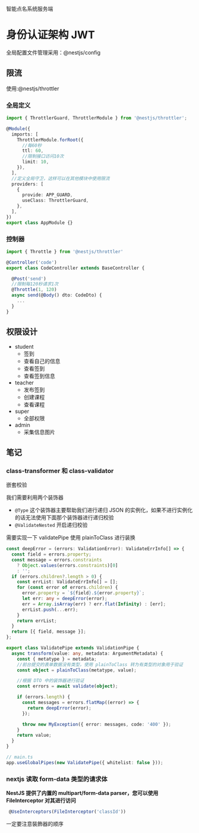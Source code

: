 智能点名系统服务端

# 身份认证架构 JWT

全局配置文件管理采用：@nestjs/config

## 限流

使用:@nestjs/throttler

### 全局定义

```ts
import { ThrottlerGuard, ThrottlerModule } from '@nestjs/throttler';

@Module({
  imports: [
    ThrottlerModule.forRoot({
      //每60秒
      ttl: 60,
      //限制接口访问10次
      limit: 10,
    }),
  ],
  //定义全局守卫，这样可以在其他模块中使用限流
  providers: [
    {
      provide: APP_GUARD,
      useClass: ThrottlerGuard,
    },
  ],
})
export class AppModule {}
```

### 控制器

```ts
import { Throttle } from '@nestjs/throttler'

@Controller('code')
export class CodeController extends BaseController {

  @Post('send')
  //限制每120秒请求1次
  @Throttle(1, 120)
  async send(@Body() dto: CodeDto) {
  	...
  }
}
```

## 权限设计

- student
  - 签到
  - 查看自己的信息
  - 查看签到
  - 查看签到信息
- teacher
  - 发布签到
  - 创建课程
  - 查看课程
- super
  - 全部权限
- admin
  - 采集信息图片

## 笔记

### class-transformer 和 class-validator

嵌套校验

我们需要利用两个装饰器

- `@Type` 这个装饰器主要帮助我们进行递归 JSON 的实例化，如果不进行实例化的话无法使用下面那个装饰器进行递归校验
- `@ValidateNested` 开启递归校验

需要实现一下 validatePipe 使用 plainToClass 进行装换

```ts
const deepError = (errors: ValidationError): ValidateErrInfo[] => {
  const field = errors.property;
  const message = errors.constraints
    ? Object.values(errors.constraints)[0]
    : '';
  if (errors.children?.length > 0) {
    const errList: ValidateErrInfo[] = [];
    for (const error of errors.children) {
      error.property = `${field}.${error.property}`;
      let err: any = deepError(error);
      err = Array.isArray(err) ? err.flat(Infinity) : [err];
      errList.push(...err);
    }
    return errList;
  }
  return [{ field, message }];
};

export class ValidatePipe extends ValidationPipe {
  async transform(value: any, metadata: ArgumentMetadata) {
    const { metatype } = metadata;
    //前台提交的表单数据没有类型，使用 plainToClass 转为有类型的对象用于验证
    const object = plainToClass(metatype, value);

    //根据 DTO 中的装饰器进行验证
    const errors = await validate(object);

    if (errors.length) {
      const messages = errors.flatMap((error) => {
        return deepError(error);
      });

      throw new MyException({ error: messages, code: '400' });
    }
    return value;
  }
}

// main.ts
app.useGlobalPipes(new ValidatePipe({ whitelist: false }));
```

### nextjs 读取 form-data 类型的请求体

**NestJS 提供了内置的 multipart/form-data parser，您可以使用 FileInterceptor 对其进行访问**

```ts
 @UseInterceptors(FileInterceptor('classId'))
```

一定要注意裝飾器的顺序